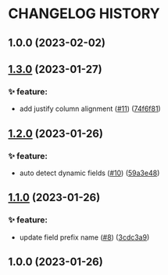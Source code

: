 # CHANGELOG HISTORY

## 1.0.0 (2023-02-02)

## [1.3.0](https://github.com/lucasvtiradentes/dyn-markdown/compare/v1.2.0...v1.3.0) (2023-01-27)

### ✨ feature:

- add justify column alignment ([#11](https://github.com/lucasvtiradentes/dyn-markdown/issues/11)) ([74f6f81](https://github.com/lucasvtiradentes/dyn-markdown/commit/74f6f81244c73baf54c6b53c33562e4eff69fcd9))

## [1.2.0](https://github.com/lucasvtiradentes/dyn-markdown/compare/v1.1.0...v1.2.0) (2023-01-26)

### ✨ feature:

- auto detect dynamic fields ([#10](https://github.com/lucasvtiradentes/dyn-markdown/issues/10)) ([59a3e48](https://github.com/lucasvtiradentes/dyn-markdown/commit/59a3e480ca96281ea953d23ac2e9e5054e41786c))

## [1.1.0](https://github.com/lucasvtiradentes/dyn-markdown/compare/v1.0.0...v1.1.0) (2023-01-26)

### ✨ feature:

- update field prefix name ([#8](https://github.com/lucasvtiradentes/dyn-markdown/issues/8)) ([3cdc3a9](https://github.com/lucasvtiradentes/dyn-markdown/commit/3cdc3a92a6501aa3a4b1f3c55a6ba075fa28111b))

## 1.0.0 (2023-01-26)
